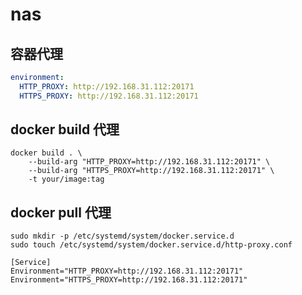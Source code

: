 # nas

## 容器代理

```yaml
environment:
  HTTP_PROXY: http://192.168.31.112:20171
  HTTPS_PROXY: http://192.168.31.112:20171
```

## docker build 代理

```shell
docker build . \
    --build-arg "HTTP_PROXY=http://192.168.31.112:20171" \
    --build-arg "HTTPS_PROXY=http://192.168.31.112:20171" \
    -t your/image:tag
```

## docker pull 代理

```shell
sudo mkdir -p /etc/systemd/system/docker.service.d
sudo touch /etc/systemd/system/docker.service.d/http-proxy.conf

[Service]
Environment="HTTP_PROXY=http://192.168.31.112:20171"
Environment="HTTPS_PROXY=http://192.168.31.112:20171"
```
